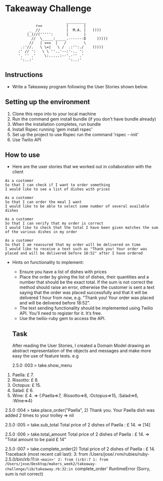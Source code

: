 Takeaway Challenge
==================
```
                            _________
              r==           |       |
           _  //            |  M.A. |   ))))
          |_)//(''''':      |       |
            //  \_____:_____.-------D     )))))
           //   | ===  |   /        \
       .:'//.   \ \=|   \ /  .:'':./    )))))
      :' // ':   \ \ ''..'--:'-.. ':
      '. '' .'    \:.....:--'.-'' .'
       ':..:'                ':..:'

 ```

Instructions
-------

* Write a Takeaway program following the User Stories shown below.


Setting up the environment
------
1. Clone this repo into to your local machine
2. Run the command gem install bundle (if you don't have bundle already)
3. When the installation completes, run bundle
4. Install Rspec running 'gem install rspec'
5. Set up the project to use Rspec run the command 'rspec --init'
4. Use Twilio API

How to use
-----

* Here are the user stories that we worked out in collaboration with the client

```
As a customer
So that I can check if I want to order something
I would like to see a list of dishes with prices

As a customer
So that I can order the meal I want
I would like to be able to select some number of several available dishes

As a customer
So that I can verify that my order is correct
I would like to check that the total I have been given matches the sum of the various dishes in my order

As a customer
So that I am reassured that my order will be delivered on time
I would like to receive a text such as "Thank you! Your order was placed and will be delivered before 18:52" after I have ordered
```

* Hints on functionality to implement:
  * Ensure you have a list of dishes with prices
  * Place the order by giving the list of dishes, their quantities and a number that should be the exact total. If the sum is not correct the method should raise an error, otherwise the customer is sent a text saying that the order was placed successfully and that it will be delivered 1 hour from now, e.g. "Thank you! Your order was placed and will be delivered before 18:52".
  * The text sending functionality should be implemented using Twilio API. You'll need to register for it. It’s free.
  * Use the twilio-ruby gem to access the API.

  Task
  -----
  After reading the User Stories, I created a Domain Model drawing an abstract representation of the objects and messages and make more easy the use of feature tests. e.g

  2.5.0 :003 > take.show_menu
 1. Paella: £ 7.
 2. Rissotto: £ 8.
 3. Octopus: £ 15.
 4. Salad: £ 6.
 5. Wine: £ 4.
 => {:Paella=>7, :Rissotto=>8, :Octopus=>15, :Salad=>6, :Wine=>4}

2.5.0 :004 > take.place_order("Paella", 2)
Thank you. Your Paella dish was added 2 times to your trolley => nil

2.5.0 :005 > take.sub_total
Total price of 2 dishes of Paella : £ 14.
 => [14]

2.5.0 :006 > take.total_amount
Total price of 2 dishes of Paella : £ 14.
 => "Total amount to be paid £ 14"

2.5.0 :007 > take.complete_order(2)
Total price of 2 dishes of Paella : £ 14.
Traceback (most recent call last):
        3: from /Users/jose/.rvm/rubies/ruby-2.5.0/bin/irb:11:in `<main>'
        2: from (irb):7
        1: from /Users/jose/Desktop/makers_week2/takeaway-challenge/lib/takeaway.rb:32:in `complete_order'
RuntimeError (Sorry, sum is not correct)
